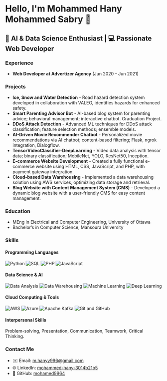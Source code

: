 # Hello, I'm Mohammed Hany Mohammed Sabry 🌟

## 🧠 AI & Data Science Enthusiast | 💻 Passionate Web Developer

### Experience
- **Web Developer at Advertizer Agency** (Jun 2020 - Jun 2021)

### Projects
- **Ice, Snow and Water Detection** - Road hazard detection system developed in collaboration with VALEO, identifies hazards for enhanced safety.
- **Smart Parenting Advisor Bot** - AI-based blog system for parenting advice; behavioral management; interactive chatbot. Graduation Project.
- **DDoS Attack Detection** - Advanced ML techniques for DDoS attack classification; feature selection methods; ensemble models.
- **AI-Driven Movie Recommender Chatbot** - Personalized movie recommendations via AI chatbot; content-based filtering; Flask, ngrok integration, Dialogflow.
- **TensorVideoClassifier-DeepLearning** - Video data analysis with tensor data; binary classification; MobileNet, YOLO, ResNet50, Inception.
- **E-commerce Website Development** - Created a fully functional e-commerce website using HTML, CSS, JavaScript, and PHP, with payment gateway integration.
- **Cloud-based Data Warehousing** - Implemented a data warehousing solution using AWS services, optimizing data storage and retrieval.
- **Blog Website with Content Management System (CMS)** - Developed a dynamic blog website with a user-friendly CMS for easy content management.

### Education
- MEng in Electrical and Computer Engineering, University of Ottawa
- Bachelor’s in Computer Science, Mansoura University

### Skills
#### Programming Languages
![Python](https://img.shields.io/badge/Python-3776AB?style=for-the-badge&logo=python&logoColor=white)
![SQL](https://img.shields.io/badge/SQL-4479A1?style=for-the-badge&logo=postgresql&logoColor=white)
![PHP](https://img.shields.io/badge/PHP-777BB4?style=for-the-badge&logo=php&logoColor=white)
![JavaScript](https://img.shields.io/badge/JavaScript-F7DF1E?style=for-the-badge&logo=javascript&logoColor=black)

#### Data Science & AI
![Data Analysis](https://img.shields.io/badge/Data%20Analysis-3766AB?style=for-the-badge&logo=python&logoColor=white)
![Data Warehousing](https://img.shields.io/badge/Data%20Warehousing-777BB4?style=for-the-badge&logo=microsoftsqlserver&logoColor=white)
![Machine Learning](https://img.shields.io/badge/Machine%20Learning-232F3E?style=for-the-badge&logo=python&logoColor=white)
![Deep Learning](https://img.shields.io/badge/Deep%20Learning-0089D6?style=for-the-badge&logo=python&logoColor=white)

#### Cloud Computing & Tools
![AWS](https://img.shields.io/badge/AWS-232F3E?style=for-the-badge&logo=amazonaws&logoColor=white)
![Azure](https://img.shields.io/badge/Azure-0089D6?style=for-the-badge&logo=microsoftazure&logoColor=white)
![Apache Kafka](https://img.shields.io/badge/Apache%20Kafka-231F20?style=for-the-badge&logo=apachekafka&logoColor=white)
![Git and GitHub](https://img.shields.io/badge/Git%20and%20GitHub-181717?style=for-the-badge&logo=github&logoColor=white)

#### Interpersonal Skills
Problem-solving, Presentation, Communication, Teamwork, Critical Thinking.

### Contact Me
- ✉️ Email: [m.hanyy996@gmail.com](mailto:m.hanyy996@gmail.com)
- 🌐 LinkedIn: [mohammed-hany-3014b21b5](https://www.linkedin.com/in/mohammed-hany-3014b21b5/)
- 🐙 GitHub: [mohamed9964](https://github.com/mohamed9964/)
